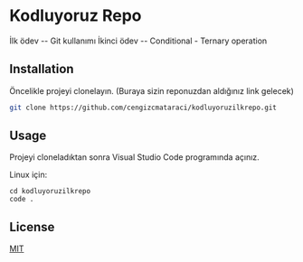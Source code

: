 # Kodluyoruz Repo

İlk ödev -- Git kullanımı
İkinci ödev -- Conditional - Ternary operation

## Installation

Öncelikle projeyi clonelayın. (Buraya sizin reponuzdan aldığınız link gelecek)

```bash
git clone https://github.com/cengizcmataraci/kodluyoruzilkrepo.git
```

## Usage

Projeyi cloneladıktan sonra Visual Studio Code programında açınız.

Linux için:
```linux
cd kodluyoruzilkrepo
code .
```


## License
[MIT](https://choosealicense.com/licenses/mit/)
